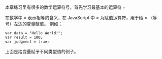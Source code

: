 本章练习里有很多的数学运算符号，首先学习最基本的运算符 =

在数学中 = 表示相等的含义，在 JavaScript 中 = 为赋值运算符，用于给 = （等号）左边的变量赋值。
例如：

    var data = "Hello World!";
    var result = 100;
    var judgment = true;

上面是给变量赋予不同类型值的例子。